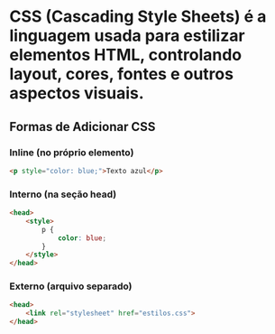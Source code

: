 # CSS (Cascading Style Sheets) é a linguagem usada para estilizar elementos HTML, controlando layout, cores, fontes e outros aspectos visuais.
## Formas de Adicionar CSS
### Inline (no próprio elemento)
```html
<p style="color: blue;">Texto azul</p>
```
### Interno (na seção head)
```html
<head>
    <style>
        p {
            color: blue;
        }
    </style>
</head>
```
### Externo (arquivo separado)
```html
<head>
    <link rel="stylesheet" href="estilos.css">
</head>
```

